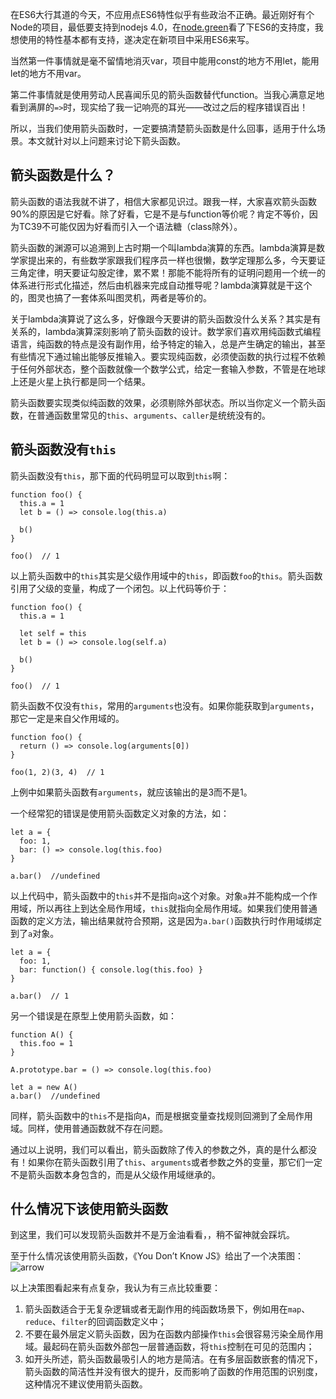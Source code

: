 在ES6大行其道的今天，不应用点ES6特性似乎有些政治不正确。最近刚好有个Node的项目，最低要支持到nodejs 4.0，在[node.green](https://cnodejs.org/topic/584a207a3ebad99b336b1ede)看了下ES6的支持度，我想使用的特性基本都有支持，遂决定在新项目中采用ES6来写。

当然第一件事情就是毫不留情地消灭var，项目中能用const的地方不用let，能用let的地方不用var。

第二件事情就是使用劳动人民喜闻乐见的箭头函数替代function。当我心满意足地看到满屏的`=>`时，现实给了我一记响亮的耳光——改过之后的程序错误百出！

所以，当我们使用箭头函数时，一定要搞清楚箭头函数是什么回事，适用于什么场景。本文就针对以上问题来讨论下箭头函数。

## 箭头函数是什么？

箭头函数的语法我就不讲了，相信大家都见识过。跟我一样，大家喜欢箭头函数90%的原因是它好看。除了好看，它是不是与function等价呢？肯定不等价，因为TC39不可能仅因为好看而引入一个语法糖（class除外）。

箭头函数的渊源可以追溯到上古时期一个叫lambda演算的东西。lambda演算是数学家提出来的，有些数学家跟我们程序员一样也很懒，数学定理那么多，今天要证三角定律，明天要证勾股定律，累不累！那能不能将所有的证明问题用一个统一的体系进行形式化描述，然后由机器来完成自动推导呢？lambda演算就是干这个的，图灵也搞了一套体系叫图灵机，两者是等价的。

关于lambda演算说了这么多，好像跟今天要讲的箭头函数没什么关系？其实是有关系的，lambda演算深刻影响了箭头函数的设计。数学家们喜欢用纯函数式编程语言，纯函数的特点是没有副作用，给予特定的输入，总是产生确定的输出，甚至有些情况下通过输出能够反推输入。要实现纯函数，必须使函数的执行过程不依赖于任何外部状态，整个函数就像一个数学公式，给定一套输入参数，不管是在地球上还是火星上执行都是同一个结果。

箭头函数要实现类似纯函数的效果，必须剔除外部状态。所以当你定义一个箭头函数，在普通函数里常见的`this`、`arguments`、`caller`是统统没有的。

## 箭头函数没有`this`

箭头函数没有`this`，那下面的代码明显可以取到`this`啊：

```
function foo() {
  this.a = 1
  let b = () => console.log(this.a)

  b()
}

foo()  // 1
```

以上箭头函数中的`this`其实是父级作用域中的`this`，即函数`foo`的`this`。箭头函数引用了父级的变量，构成了一个闭包。以上代码等价于：

```
function foo() {
  this.a = 1

  let self = this
  let b = () => console.log(self.a)

  b()
}

foo()  // 1
```

箭头函数不仅没有`this`，常用的`arguments`也没有。如果你能获取到`arguments`，那它一定是来自父作用域的。

```
function foo() {
  return () => console.log(arguments[0])
}

foo(1, 2)(3, 4)  // 1
```

上例中如果箭头函数有`arguments`，就应该输出的是3而不是1。

一个经常犯的错误是使用箭头函数定义对象的方法，如：

```
let a = {
  foo: 1,
  bar: () => console.log(this.foo)
}

a.bar()  //undefined
```

以上代码中，箭头函数中的`this`并不是指向`a`这个对象。对象`a`并不能构成一个作用域，所以再往上到达全局作用域，`this`就指向全局作用域。如果我们使用普通函数的定义方法，输出结果就符合预期，这是因为`a.bar()`函数执行时作用域绑定到了`a`对象。

```
let a = {
  foo: 1,
  bar: function() { console.log(this.foo) }
}

a.bar()  // 1
```

另一个错误是在原型上使用箭头函数，如：

```
function A() {
  this.foo = 1
}

A.prototype.bar = () => console.log(this.foo)

let a = new A()
a.bar()  //undefined
```

同样，箭头函数中的`this`不是指向`A`，而是根据变量查找规则回溯到了全局作用域。同样，使用普通函数就不存在问题。

通过以上说明，我们可以看出，箭头函数除了传入的参数之外，真的是什么都没有！如果你在箭头函数引用了`this`、`arguments`或者参数之外的变量，那它们一定不是箭头函数本身包含的，而是从父级作用域继承的。

## 什么情况下该使用箭头函数

到这里，我们可以发现箭头函数并不是万金油看看，，稍不留神就会踩坑。

至于什么情况该使用箭头函数，《You Don’t Know JS》给出了一个决策图：![arrow](https://raw.githubusercontent.com/getify/You-Dont-Know-JS/master/es6%20%26%20beyond/fig1.png)

以上决策图看起来有点复杂，我认为有三点比较重要：

1. 箭头函数适合于无复杂逻辑或者无副作用的纯函数场景下，例如用在`map`、`reduce`、`filter`的回调函数定义中；
2. 不要在最外层定义箭头函数，因为在函数内部操作`this`会很容易污染全局作用域。最起码在箭头函数外部包一层普通函数，将`this`控制在可见的范围内；
3. 如开头所述，箭头函数最吸引人的地方是简洁。在有多层函数嵌套的情况下，箭头函数的简洁性并没有很大的提升，反而影响了函数的作用范围的识别度，这种情况不建议使用箭头函数。